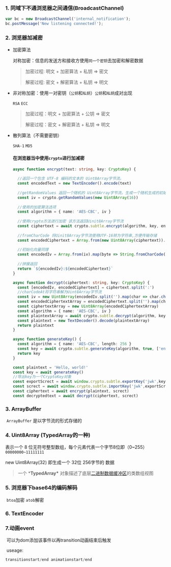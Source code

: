 ### 1. 同域下不通浏览器之间通信(BroadcastChannel)

```js
var bc = new BroadcastChannel('internal_notification');
bc.postMessage('New listening connected!');
```

### 2. 浏览器加减密

- 加密算法

  对称加密：信息的发送方和接收方使用`同一个密钥`去加密和解密数据 

  > 加密过程: 明文 + 加密算法 + 私钥 => 密文
  >
  > 解密过程: 密文 + 解密算法 + 私钥 => 明文

- 非对称加密：使用一对密钥（`公钥`和`私钥`）`公钥`和`私钥`成对出现  

	`RSA` `ECC`

  > 加密过程：明文 + 加密算法 + 公钥 => 密文
  >
  > 解密过程：密文 + 解密算法 + 私钥 => 明文

- 散列算法（不需要密钥）

  `SHA-1` `MD5`
  
  #### 在浏览器当中使用`crypto`进行加减密
  
  ```typescript
  async function encrypt(text: string, key: CryptoKey) {
      
    //返回一个包含 UTF-8 编码的文本的 Uint8Array字节流。
    const encodedText = new TextEncoder().encode(text)
    
    //getRandomValues 返回一个随机的 Uint8Array字节流。生成一个随机生成的初始化向量IV
    const iv = crypto.getRandomValues(new Uint8Array(16))
    
    //使用的加密算法选项
    const algorithm = { name: 'AES-CBC', iv }
    
    //使用crypto方法进行加密 该方法返回Uinit8Array字节流
    const ciphertext = await crypto.subtle.encrypt(algorithm, key, encodedText)
    
    //fromCharCode 将Uinit8Array字节流使用UTF-16转为字符串,方便传输存储
    const encodedCiphertext = Array.from(new Uint8Array(ciphertext)).map(byte => String.fromCharCode(byte)).join('')
    
    //初始化向量同理
    const encodedIv = Array.from(iv).map(byte => String.fromCharCode(byte)).join('')
    
    //拼接返回
    return `${encodedIv}:${encodedCiphertext}`
  }
  
  async function decrypt(ciphertext: string, key: CryptoKey) {
    const [encodedIv, encodedCiphertext] = ciphertext.split(':')
    //charCodeAt将字符串解为Uint8Array字节流
    const iv = new Uint8Array(encodedIv.split('').map(char => char.charCodeAt(0)))
    const encodedCiphertextArray = encodedCiphertext.split('').map(char => char.charCodeAt(0))
    const ciphertextArray = new Uint8Array(encodedCiphertextArray)
    const algorithm = { name: 'AES-CBC', iv }
    const plaintextArray = await crypto.subtle.decrypt(algorithm, key, ciphertextArray)
    const plaintext = new TextDecoder().decode(plaintextArray)
    return plaintext
  }
  
  async function generateKey() {
    const algorithm = { name: 'AES-CBC', length: 256 }
    const key = await crypto.subtle.generateKey(algorithm, true, ['encrypt', 'decrypt'])
    return key
  }
  
  const plaintext = 'Hello, world!'
  const key = await generateKey()
  //导出key为一个CryptoKey对象
  const exportScrect = await window.crypto.subtle.exportKey('jwk',key)
  const screct = await window.crypto.subtle.importKey('jwk',exportScrect,{name: 'AES-CBC'},true,['encrypt', 'decrypt'])
  const ciphertext = await encrypt(plaintext, screct)
  const decryptedtext = await decrypt(ciphertext, screct)
  ```
  
  

### 3. ArrayBuffer

​	`ArrayBuffer` 是以字节流的形式存储的

### 4. Uint8Array (TypedArray的一种)

表示一个 8 位无符号整型数组，每个元素代表一个字节8位即（0~255）`00000000~11111111`

 new Uint8Array(32) 即生成一个 32位 256字节的 数据

> 一个 ***TypedArray\*** 对象描述了底层[二进制数据缓冲区](https://developer.mozilla.org/zh-CN/docs/Web/JavaScript/Reference/Global_Objects/ArrayBuffer)的类数组视图

### 5. 浏览器下base64的编码解码

​	`btoa`加密 `atob`解密

### 6. TextEncoder

### 7.动画event

​	可以为dom添加该事件以再transition动画结束后触发

​	useage:

```typescript
transitionstart/end animationstart/end
```

